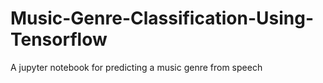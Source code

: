 # Music-Genre-Classification-Using-Tensorflow
A jupyter notebook for predicting a music genre from speech
